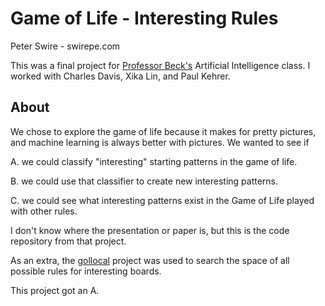 # Game of Life - Interesting Rules

Peter Swire - swirepe.com

This was a final project for [Professor Beck's](http://users.wpi.edu/~josephbeck/) Artificial Intelligence class.  I worked with Charles Davis, Xika Lin, and Paul Kehrer.

## About

We chose to explore the game of life because it makes for pretty pictures, and machine learning is always better with pictures.  We wanted to see if

A. we could classify "interesting" starting patterns in the game of life.

B. we could use that classifier to create new interesting patterns.

C. we could see what interesting patterns exist in the Game of Life played with other rules.

I don't know where the presentation or paper is, but this is the code repository from that project.

As an extra, the [gollocal](https://github.com/swirepe/gollocal) project was used to search the space of all possible rules for interesting boards.

This project got an A.